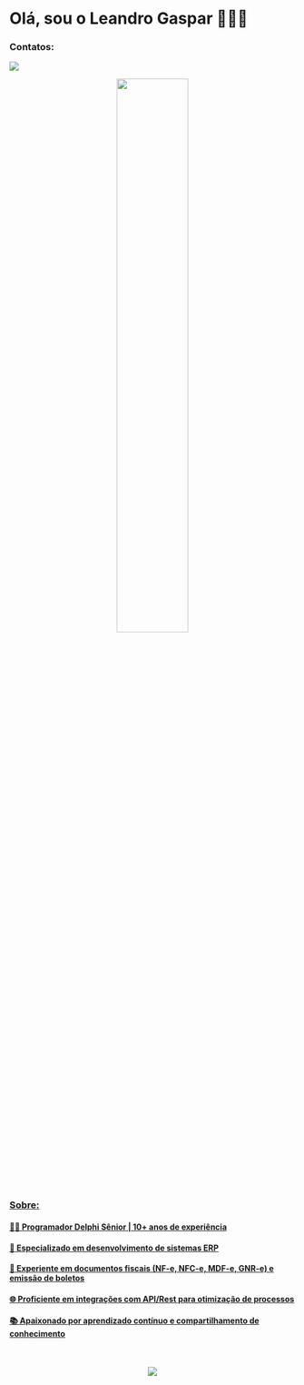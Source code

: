 <h1> Olá, sou o Leandro Gaspar 👨🏻‍💻 </h1> 

<h3>Contatos:</h3>
<p>
  <a href="https://www.linkedin.com/in/leandro-gaspar-3306abb4/">
  <img src="https://skillicons.dev/icons?i=linkedin" /> 
</p>

<div align="center">
  <img width="50%" src="https://github-readme-stats-git-masterrstaa-rickstaa.vercel.app/api/top-langs/?username=LeandroGasparDev&layout=compact&theme=tokyonight"/>
</div>
<h3>Sobre:</h3>

<h4>👨‍💻 Programador Delphi Sênior | 10+ anos de experiência</h4>
<h4>🏢 Especializado em desenvolvimento de sistemas ERP</h4>
<h4>📄 Experiente em documentos fiscais (NF-e, NFC-e, MDF-e, GNR-e) e emissão de boletos</h4>
<h4>🌐 Proficiente em integrações com API/Rest para otimização de processos</h4>
<h4>📚 Apaixonado por aprendizado contínuo e compartilhamento de conhecimento</h4>

<div style="display: inline_block"><br/>
<p align="center">
  <a href="https://skillicons.dev">
    <img src="https://skillicons.dev/icons?i=html,css,js,python,mysql,git,github" />
  </a>
</p>
</div>
	
